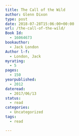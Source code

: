 ```yaml
---
title: The Call of the Wild
author: Glenn Dixon
type: post
date: 2018-07-28T15:06:00+00:00
url: /the-call-of-the-wild/
Book Id:
  - 16064673
bookauthor:
  - Jack London
Author l-f:
  - London, Jack
myrating:
  - 5
pages:
  - 150
yearpublished:
  - 2012
dateread:
  - 2017/06/13
status:
  - read
categories:
  - Uncategorized
tags:
  - read

---
```

